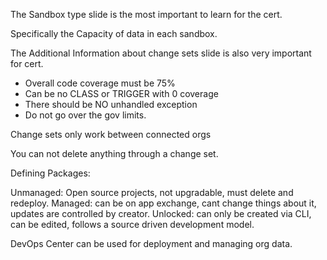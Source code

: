 The Sandbox type slide is the most important to learn for the cert.

Specifically the Capacity of data in each sandbox.

The Additional Information about change sets slide is also very important for cert.

* Overall code coverage must be 75%
* Can be no CLASS or TRIGGER with 0 coverage
* There should be NO unhandled exception
* Do not go over the gov limits.

Change sets only work between connected orgs

You can not delete anything through a change set.

Defining Packages:

Unmanaged:
Open source projects, not upgradable, must delete and redeploy.
Managed:
can be on app exchange, cant change things about it, updates are controlled by creator.
Unlocked:
can only be created via CLI, can be edited, follows a source driven development model.

DevOps Center can be used for deployment and managing org data.



